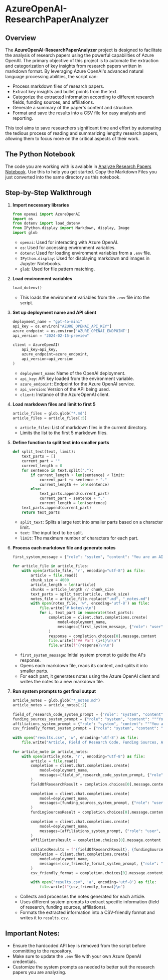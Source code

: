 # AzureOpenAI-ResearchPaperAnalyzer  
  
## Overview  
  
The **AzureOpenAI-ResearchPaperAnalyzer** project is designed to facilitate the analysis of research papers using the powerful capabilities of Azure OpenAI. The primary objective of this project is to automate the extraction and categorization of key insights from research papers written in markdown format. By leveraging Azure OpenAI's advanced natural language processing abilities, the script can:  
  
- Process markdown files of research papers.  
- Extract key insights and bullet points from the text.  
- Categorize the extracted information according to different research fields, funding sources, and affiliations.  
- Generate a summary of the paper's content and structure.  
- Format and save the results into a CSV file for easy analysis and reporting.  
  
This tool aims to save researchers significant time and effort by automating the tedious process of reading and summarizing lengthy research papers, allowing them to focus more on the critical aspects of their work. 

## The Python Notebook
The code you are working with is avaiable in [Analyze Research Papers Notebook](./analyzepapers.ipynb). Use this to help you get started. Copy the Markdown Files you just converted into the same directory as this notebook.

## Step-by-Step Walkthrough  
  
1. **Import necessary libraries**  
    ```python  
    from openai import AzureOpenAI  
    import os  
    from dotenv import load_dotenv  
    from IPython.display import Markdown, display, Image  
    import glob  
    ```  
    - `openai`: Used for interacting with Azure OpenAI.  
    - `os`: Used for accessing environment variables.  
    - `dotenv`: Used for loading environment variables from a `.env` file.  
    - `IPython.display`: Used for displaying markdown and images in Jupyter Notebooks.  
    - `glob`: Used for file pattern matching.  
  
2. **Load environment variables**  
    ```python  
    load_dotenv()  
    ```  
    - This loads the environment variables from the `.env` file into the script.  
  
3. **Set up deployment name and API client**  
    ```python  
    deployment_name = "gpt-4o-mini"  
    api_key = os.environ["AZURE_OPENAI_API_KEY"]  
    azure_endpoint = os.environ['AZURE_OPENAI_ENDPOINT']  
    api_version = "2024-02-15-preview"  
  
    client = AzureOpenAI(  
        api_key=api_key,  
        azure_endpoint=azure_endpoint,  
        api_version=api_version  
    )  
    ```  
    - `deployment_name`: Name of the OpenAI deployment.  
    - `api_key`: API key loaded from the environment variable.  
    - `azure_endpoint`: Endpoint for the Azure OpenAI service.  
    - `api_version`: Version of the API being used.  
    - `client`: Instance of the AzureOpenAI client.  
  
4. **Load markdown files and limit to first 5**  
    ```python  
    article_files = glob.glob("*.md")  
    article_files = article_files[:5]  
    ```  
    - `article_files`: List of markdown files in the current directory.  
    - Limits the list to the first 5 markdown files.  
  
5. **Define function to split text into smaller parts**  
    ```python  
    def split_text(text, limit):  
        text_parts = []  
        current_part = ""  
        current_length = 0  
        for sentence in text.split("."):  
            if current_length + len(sentence) < limit:  
                current_part += sentence + "."  
                current_length += len(sentence)  
            else:  
                text_parts.append(current_part)  
                current_part = sentence + "."  
                current_length = len(sentence)  
        text_parts.append(current_part)  
        return text_parts  
    ```  
    - `split_text`: Splits a large text into smaller parts based on a character limit.  
    - `text`: The input text to be split.  
    - `limit`: The maximum number of characters for each part.  
  
6. **Process each markdown file and generate notes**  
    ```python  
    first_system_message = {"role": "system", "content": "You are an AI assistant that helps with creating bullet points of long research papers. ..."}  
      
    for article_file in article_files:  
        with open(article_file, 'r', encoding="utf-8") as file:  
            article = file.read()  
            chunk_size = 4000  
            article_length = len(article)  
            chunks = article_length // chunk_size  
            text_parts = split_text(article, chunk_size)  
            notes_file = article_file.replace(".md", "_notes.md")  
            with open(notes_file, 'w', encoding='utf-8') as file:  
                file.write("# Notes\n\n")  
                for i, text_part in enumerate(text_parts):  
                    completion = client.chat.completions.create(  
                        model=deployment_name,  
                        messages=[first_system_message, {"role": "user", "content": text_part}]  
                    )  
                    response = completion.choices[0].message.content  
                    file.write(f"## Part {i+1}\n\n")  
                    file.write(f"{response}\n\n")  
    ```  
    - `first_system_message`: Initial system prompt to guide the AI's response.  
    - Opens each markdown file, reads its content, and splits it into smaller parts.  
    - For each part, it generates notes using the Azure OpenAI client and writes the notes to a new markdown file.  
  
7. **Run system prompts to get final output**  
    ```python  
    article_notes = glob.glob("*_notes.md")  
    article_notes = article_notes[:2]  
  
    field_of_research_code_system_prompt = {"role": "system", "content": """You are an assistant that reviews research papers and determines their field of research. ..."""}  
    funding_sources_system_prompt = {"role": "system", "content": """You are an AI assistant that reviews research paper notes and detects information on funding. ..."""}  
    affiliations_system_prompt = {"role": "system", "content": """You are an AI assistant that reviews research paper notes and detects affiliations to La Trobe University. ..."""}  
    csv_friendly_format_system_prompt = {"role": "system", "content": """You are an AI assistant that reviews research paper notes and formats the information into a CSV formatted data. ..."""}  
  
    with open("results.csv", 'w', encoding='utf-8') as file:  
        file.write("Article, Field of Research Code, Funding Sources, Affiliations\n")  
  
    for article_note in article_notes:  
        with open(article_note, 'r', encoding="utf-8") as file:  
            article = file.read()  
            completion = client.chat.completions.create(  
                model=deployment_name,  
                messages=[field_of_research_code_system_prompt, {"role": "user", "content": article}]  
            )  
            fieldOfResearchResult = completion.choices[0].message.content  
  
            completion = client.chat.completions.create(  
                model=deployment_name,  
                messages=[funding_sources_system_prompt, {"role": "user", "content": article}]  
            )  
            fundingSourcesResult = completion.choices[0].message.content  
  
            completion = client.chat.completions.create(  
                model=deployment_name,  
                messages=[affiliations_system_prompt, {"role": "user", "content": article}]  
            )  
            affiliationsResult = completion.choices[0].message.content  
  
            collatedResults = f"{fieldOfResearchResult}, {fundingSourcesResult}, {affiliationsResult}"  
            completion = client.chat.completions.create(  
                model=deployment_name,  
                messages=[csv_friendly_format_system_prompt, {"role": "user", "content": collatedResults}]  
            )  
            csv_friendly_format = completion.choices[0].message.content  
  
            with open("results.csv", 'a', encoding='utf-8') as file:  
                file.write(f"{csv_friendly_format}\n")  
    ```  
    - Collects and processes the notes generated for each article.  
    - Uses different system prompts to extract specific information (field of research, funding sources, affiliations).  
    - Formats the extracted information into a CSV-friendly format and writes it to `results.csv`.  
  
## Important Notes:  
- Ensure the hardcoded API key is removed from the script before committing to the repository.  
- Make sure to update the `.env` file with your own Azure OpenAI credentials.  
- Customize the system prompts as needed to better suit the research papers you are analyzing.  
